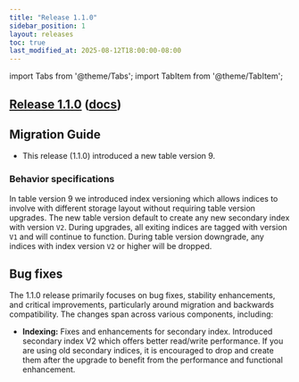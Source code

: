 ```yaml
---
title: "Release 1.1.0"
sidebar_position: 1
layout: releases
toc: true
last_modified_at: 2025-08-12T18:00:00-08:00
---
```

import Tabs from '@theme/Tabs';
import TabItem from '@theme/TabItem';

## [Release 1.1.0](https://github.com/apache/hudi/releases/tag/release-1.1.0) ([docs](/docs/quick-start-guide))

## Migration Guide

* This release (1.1.0) introduced a new table version 9. <Migration guide to be done here...>

### Behavior specifications

In table version 9 we introduced index versioning which allows indices to involve with different storage layout without requiring table version upgrades. The new table version default to create any new secondary index with version `V2`. During upgrades, all exiting indices are tagged with version `V1` and will continue to function. During table version downgrade, any indices with index version `V2` or higher will be dropped.

## Bug fixes

The 1.1.0 release primarily focuses on bug fixes, stability enhancements, and critical improvements, particularly around migration and backwards compatibility. The changes span across various components, including:

* **Indexing:** Fixes and enhancements for secondary index. Introduced secondary index V2 which offers better read/write performance. If you are using old secondary indices, it is encouraged to drop and create them after the upgrade to benefit from the performance and functional enhancement.
